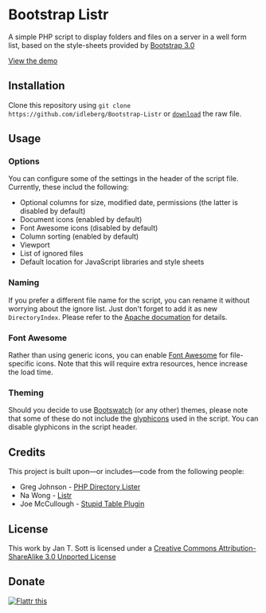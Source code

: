 # Bootstrap Listr

A simple PHP script to display folders and files on a server in a well form list, based on the style-sheets provided by [Bootstrap 3.0](http://getbootstrap.com)

[View the demo](http://demo.idleberg.com/BDL)

## Installation

Clone this repository using `git clone https://github.com/idleberg/Bootstrap-Listr` or [`download`](https://raw.github.com/idleberg/Bootstrap-Listr/master/index.php) the raw file.

## Usage

### Options

You can configure some of the settings in the header of the script file. Currently, these includ the following:

* Optional columns for size, modified date, permissions (the latter is disabled by default)
* Document icons (enabled by default)
* Font Awesome icons (disabled by default)
* Column sorting (enabled by default)
* Viewport
* List of ignored files
* Default location for JavaScript libraries and style sheets

### Naming

If you prefer a different file name for the script, you can rename it without worrying about the ignore list. Just don't forget to add it as new `DirectoryIndex`. Please refer to the [Apache documation](http://httpd.apache.org/docs/2.2/mod/mod_dir.html) for details.

### Font Awesome

Rather than using generic icons, you can enable [Font Awesome](http://fortawesome.github.io/Font-Awesome/) for file-specific icons. Note that this will require extra resources, hence increase the load time.

### Theming

Should you decide to use [Bootswatch](http://bootswatch.com/) (or any other) themes, please note that some of these do not include the [glyphicons](http://getbootstrap.com/components/#glyphicons) used in the script. You can disable glyphicons in the script header.

## Credits

This project is built upon—or includes—code from the following people:

* Greg Johnson - [PHP Directory Lister](http://greg-j.com/phpdl/)
* Na Wong - [Listr](http://nadesign.net/listr/)
* Joe McCullough - [Stupid Table Plugin](http://joequery.github.io/Stupid-Table-Plugin/)

## License

This work by Jan T. Sott is licensed under a [Creative Commons Attribution-ShareAlike 3.0 Unported License](http://creativecommons.org/licenses/by-sa/3.0/deed.en_US)

## Donate

[![Flattr this](https://api.flattr.com/button/flattr-badge-large.png)](https://flattr.com/submit/auto?user_id=idleberg&url=https://github.com/idleberg/Bootstrap-Listr)